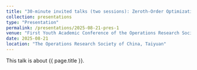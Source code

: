 ```yaml
---
title: "30-minute invited talks (two sessions): Zeroth-Order Optimization Algorithms and Iteration Complexity for Nonconvex Minimax Problems"
collection: presentations
type: "Presentation"
permalink: /presentations/2025-08-21-pres-1
venue: "First Youth Academic Conference of the Operations Research Society of China"
date: 2025-08-21
location: "The Operations Research Society of China, Taiyuan"
---
```


This talk is about {{ page.title }}.
